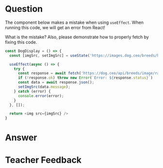# Question

The component below makes a mistake when using `useEffect`. When running this code, we will get an error from React! 

What is the mistake? Also, please demonstrate how to properly fetch by fixing this code.

```js
const DogDisplay = () => {
  const [imgSrc, setImgSrc] = useState('https://images.dog.ceo/breeds/hound-english/n02089973_612.jpg');

  useEffect(async () => {
    try {
      const response = await fetch('https://dog.ceo/api/breeds/image/random');
      if (!response.ok) throw new Error(`Error: ${response.status}`)
      const data = await response.json();
      setImgSrc(data.message);
    } catch (error) {
      console.error(error);
    }
  }, []);

  return <img src={imgSrc} />
}
```

# Answer

# Teacher Feedback

